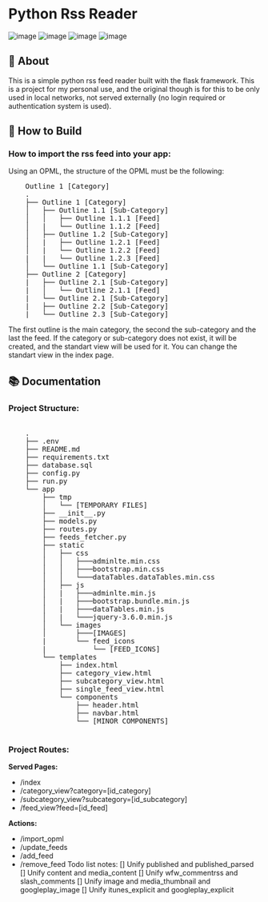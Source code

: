 # Python Rss Reader

![image](https://img.shields.io/badge/CSS3-1572B6?style=for-the-badge&logo=css3&logoColor=white)
![image](https://img.shields.io/badge/HTML5-E34F26?style=for-the-badge&logo=html5&logoColor=white)
![image](https://img.shields.io/badge/JavaScript-323330?style=for-the-badge&logo=javascript&logoColor=F7DF1E)
![image](https://img.shields.io/badge/Python-FFD43B?style=for-the-badge&logo=python&logoColor=blue)

## 🚀 About

This is a simple python rss feed reader built with the flask framework. This is a project for my personal use, and the original though is for this to be only used in local networks, not served externally (no login required or authentication system is used).

## 📝 How to Build

### How to import the rss feed into your app:

Using an OPML, the structure of the OPML must be the following:

<pre>
    Outline 1 [Category]
    .
    ├── Outline 1 [Category]
    │   ├── Outline 1.1 [Sub-Category]
    │   │   ├── Outline 1.1.1 [Feed]
    │   |   └── Outline 1.1.2 [Feed]
    │   ├── Outline 1.2 [Sub-Category]
    │   |   ├── Outline 1.2.1 [Feed]
    │   |   └── Outline 1.2.2 [Feed]
    |   |   └── Outline 1.2.3 [Feed]
    │   └── Outline 1.1 [Sub-Category]
    ├── Outline 2 [Category]
    |   ├── Outline 2.1 [Sub-Category]
    |   │   └── Outline 2.1.1 [Feed]
    |   └── Outline 2.1 [Sub-Category]
    |   ├── Outline 2.2 [Sub-Category]
    |   └── Outline 2.3 [Sub-Category]
</pre>

The first outline is the main category, the second the sub-category and the last the feed. If the category or sub-category does not exist, it will be created, and the standart view will be used for it. You can change the standart view in the index page. 

## 📚 Documentation 

### Project Structure:

<pre>

    .
    ├── .env
    ├── README.md
    ├── requirements.txt
    ├── database.sql
    ├── config.py
    ├── run.py
    └── app
        ├── tmp
        │   └── [TEMPORARY FILES]
        ├── __init__.py
        ├── models.py
        ├── routes.py 
        ├── feeds_fetcher.py
        ├── static
        │   ├── css
        │   │   ├───adminlte.min.css
        │   │   ├───bootstrap.min.css
        │   │   └───dataTables.dataTables.min.css
        │   ├── js
        │   |   ├───adminlte.min.js
        │   |   ├───bootstrap.bundle.min.js
        │   |   ├───dataTables.min.js
        │   |   └───jquery-3.6.0.min.js
        │   └── images
        │       ├───[IMAGES]
        |       └── feed_icons
        |           └── [FEED_ICONS]
        └── templates
            ├── index.html
            ├── category_view.html
            ├── subcategory_view.html
            ├── single_feed_view.html
            └── components
                ├── header.html
                ├── navbar.html
                └── [MINOR COMPONENTS]

</pre>

### Project Routes:

**Served Pages:**

- /index
- /category_view?category=[id_category]
- /subcategory_view?subcategory=[id_subcategory]
- /feed_view?feed=[id_feed]
  
**Actions:**

- /import_opml
- /update_feeds
- /add_feed
- /remove_feed
Todo list notes:
[] Unify published and published_parsed
[] Unify content and media_content
[] Unify wfw_commentrss and slash_comments
[] Unify image and media_thumbnail and googleplay_image
[] Unify itunes_explicit and googleplay_explicit
